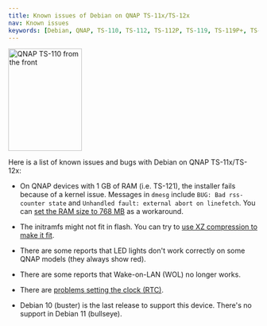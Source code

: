 ```yaml
---
title: Known issues of Debian on QNAP TS-11x/TS-12x
nav: Known issues
keywords: [Debian, QNAP, TS-110, TS-112, TS-112P, TS-119, TS-119P+, TS-120, TS-121, bugs, issues, defects]
---
```


<div class="right">
<img src = "../images/r_qnap_ts110.jpg" class="border" alt="QNAP TS-110 from the front" width="148" height="206" />
</div>

Here is a list of known issues and bugs with Debian on QNAP TS-11x/TS-12x:

* On QNAP devices with 1 GB of RAM (i.e. TS-121), the installer fails
because of a kernel issue.  Messages in `dmesg` include `BUG: Bad
rss-counter state` and `Unhandled fault: external abort on linefetch`.
You can [set the RAM size to 768 MB](../mem-768m/) as a workaround.

* The initramfs might not fit in flash.  You can try to [use XZ
compression to make it fit](../troubleshooting/#ramdisk-space).

* There are some reports that LED lights don't work correctly on some
QNAP models (they always show red).

* There are some reports that Wake-on-LAN (WOL) no longer works.

* There are [problems setting the clock (RTC)](https://lists.debian.org/debian-arm/2019/09/msg00023.html).

* Debian 10 (buster) is the last release to support this device.  There's no support in Debian 11 (bullseye).

